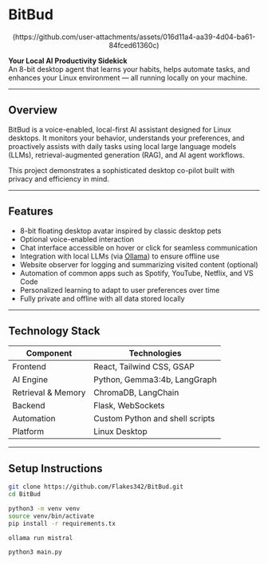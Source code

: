 # BitBud
<center>(https://github.com/user-attachments/assets/016d11a4-aa39-4d04-ba61-84fced61360c)
 </center>

**Your Local AI Productivity Sidekick**  
An 8-bit desktop agent that learns your habits, helps automate tasks, and enhances your Linux environment — all running locally on your machine.

---

## Overview

BitBud is a voice-enabled, local-first AI assistant designed for Linux desktops. It monitors your behavior, understands your preferences, and proactively assists with daily tasks using local large language models (LLMs), retrieval-augmented generation (RAG), and AI agent workflows.

This project demonstrates a sophisticated desktop co-pilot built with privacy and efficiency in mind.

---

## Features

- 8-bit floating desktop avatar inspired by classic desktop pets  
- Optional voice-enabled interaction  
- Chat interface accessible on hover or click for seamless communication  
- Integration with local LLMs (via [Ollama](https://ollama.ai)) to ensure offline use  
- Website observer for logging and summarizing visited content (optional)  
- Automation of common apps such as Spotify, YouTube, Netflix, and VS Code  
- Personalized learning to adapt to user preferences over time  
- Fully private and offline with all data stored locally  

---

## Technology Stack

| Component          | Technologies                              |
|--------------------|-------------------------------------------|
| Frontend           | React, Tailwind CSS, GSAP                 |
| AI Engine          | Python, Gemma3:4b, LangGraph              |
| Retrieval & Memory | ChromaDB, LangChain                       |
| Backend            | Flask, WebSockets                         |
| Automation         | Custom Python and shell scripts           |
| Platform           | Linux Desktop                             |

---

## Setup Instructions

```bash
git clone https://github.com/Flakes342/BitBud.git
cd BitBud

python3 -m venv venv
source venv/bin/activate
pip install -r requirements.tx

ollama run mistral

python3 main.py


